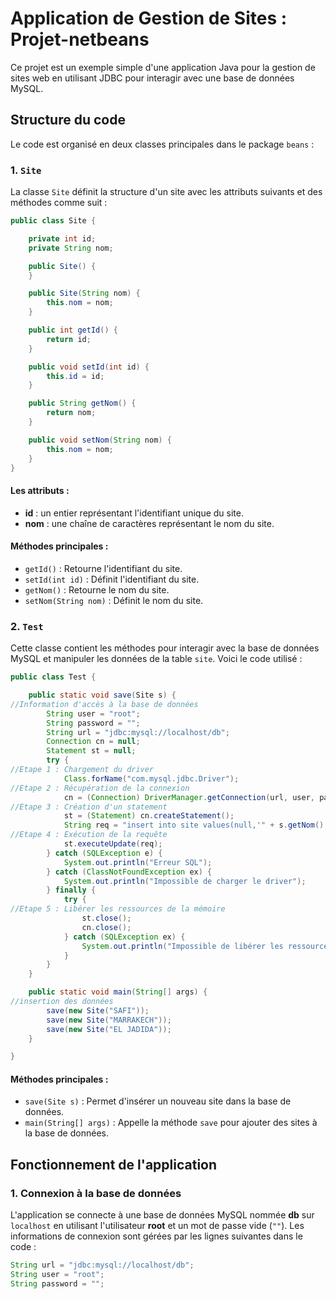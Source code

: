 # Application de Gestion de Sites : Projet-netbeans

Ce projet est un exemple simple d'une application Java pour la gestion de sites web en utilisant JDBC pour interagir avec une base de données MySQL. 

## Structure du code

Le code est organisé en deux classes principales dans le package `beans` :

### 1. `Site`

La classe `Site` définit la structure d'un site avec les attributs suivants et des méthodes comme suit :
```java
public class Site {

    private int id;
    private String nom;

    public Site() {
    }

    public Site(String nom) {
        this.nom = nom;
    }

    public int getId() {
        return id;
    }

    public void setId(int id) {
        this.id = id;
    }

    public String getNom() {
        return nom;
    }

    public void setNom(String nom) {
        this.nom = nom;
    }
}

```
#### Les attributs :
- **id** : un entier représentant l'identifiant unique du site.
- **nom** : une chaîne de caractères représentant le nom du site.

#### Méthodes principales :
- `getId()` : Retourne l'identifiant du site.
- `setId(int id)` : Définit l'identifiant du site.
- `getNom()` : Retourne le nom du site.
- `setNom(String nom)` : Définit le nom du site.

### 2. `Test`

Cette classe contient les méthodes pour interagir avec la base de données MySQL et manipuler les données de la table `site`. Voici le code utilisé : 
```java
public class Test {

    public static void save(Site s) {
//Information d'accès à la base de données
        String user = "root";
        String password = "";
        String url = "jdbc:mysql://localhost/db";
        Connection cn = null;
        Statement st = null;
        try {
//Etape 1 : Chargement du driver
            Class.forName("com.mysql.jdbc.Driver");
//Etape 2 : Récupération de la connexion
            cn = (Connection) DriverManager.getConnection(url, user, password);
//Etape 3 : Création d'un statement
            st = (Statement) cn.createStatement();
            String req = "insert into site values(null,'" + s.getNom() + "')";
//Etape 4 : Exécution de la requête
            st.executeUpdate(req);
        } catch (SQLException e) {
            System.out.println("Erreur SQL");
        } catch (ClassNotFoundException ex) {
            System.out.println("Impossible de charger le driver");
        } finally {
            try {
//Etape 5 : Libérer les ressources de la mémoire
                st.close();
                cn.close();
            } catch (SQLException ex) {
                System.out.println("Impossible de libérer les ressources");
            }
        }
    }

    public static void main(String[] args) {
//insertion des données
        save(new Site("SAFI"));
        save(new Site("MARRAKECH"));
        save(new Site("EL JADIDA"));
    }

}
```

#### Méthodes principales :
- `save(Site s)` : Permet d'insérer un nouveau site dans la base de données.
- `main(String[] args)` : Appelle la méthode `save` pour ajouter des sites à la base de données.

## Fonctionnement de l'application

### 1. Connexion à la base de données

L'application se connecte à une base de données MySQL nommée **db** sur `localhost` en utilisant l'utilisateur **root** et un mot de passe vide (`""`). Les informations de connexion sont gérées par les lignes suivantes dans le code :

```java
String url = "jdbc:mysql://localhost/db";
String user = "root";
String password = "";
```

